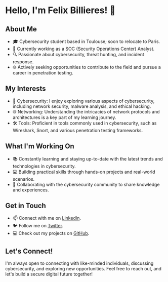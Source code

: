 # Hello, I'm Felix Billieres! 👋

## About Me

- 🎓 Cybersecurity student based in Toulouse; soon to relocate to Paris.
- 💼 Currently working as a SOC (Security Operations Center) Analyst.
- 🔍 Passionate about cybersecurity, threat hunting, and incident response.
- 🌐 Actively seeking opportunities to contribute to the field and pursue a career in penetration testing.

## My Interests

- 👾 Cybersecurity: I enjoy exploring various aspects of cybersecurity, including network security, malware analysis, and ethical hacking.
- 🌐 Networking: Understanding the intricacies of network protocols and architectures is a key part of my learning journey.
- 🛠️ Tools: Proficient in tools commonly used in cybersecurity, such as Wireshark, Snort, and various penetration testing frameworks.

## What I'm Working On

- 📚 Constantly learning and staying up-to-date with the latest trends and technologies in cybersecurity.
- 💻 Building practical skills through hands-on projects and real-world scenarios.
- 🤝 Collaborating with the cybersecurity community to share knowledge and experiences.

## Get in Touch

- 📫 Connect with me on [LinkedIn](https://www.linkedin.com/in/felix-billieres/).
- 🐦 Follow me on [Twitter](https://twitter.com/FelixBillieres).
- 💻 Check out my projects on [GitHub](https://github.com/FelixBillieres).

## Let's Connect!

I'm always open to connecting with like-minded individuals, discussing cybersecurity, and exploring new opportunities. Feel free to reach out, and let's build a secure digital future together!
